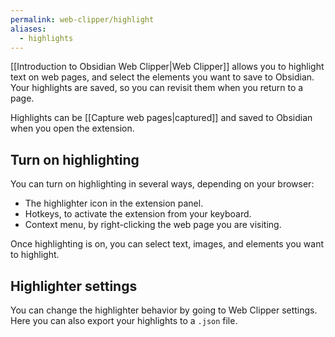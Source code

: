 ```yaml
---
permalink: web-clipper/highlight
aliases:
  - highlights
---
```

[[Introduction to Obsidian Web Clipper|Web Clipper]] allows you to highlight text on web pages, and select the elements you want to save to Obsidian. Your highlights are saved, so you can revisit them when you return to a page.

Highlights can be [[Capture web pages|captured]] and saved to Obsidian when you open the extension.

## Turn on highlighting

You can turn on highlighting in several ways, depending on your browser:

- The highlighter icon in the extension panel.
- Hotkeys, to activate the extension from your keyboard.
- Context menu, by right-clicking the web page you are visiting.

Once highlighting is on, you can select text, images, and elements you want to highlight.

## Highlighter settings

You can change the highlighter behavior by going to Web Clipper settings. Here you can also export your highlights to a `.json` file.